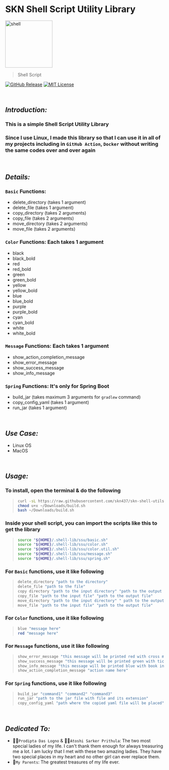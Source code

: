 # SKN Shell Script Utility Library

<img width="150px" src="https://firebasestorage.googleapis.com/v0/b/skn-ultimate-project-la437.appspot.com/o/GitHub%20Library%2F01-Shell%20Script-SSU.svg?alt=media&token=6225664d-c00a-45b0-9c5b-2ba3313e71ea" alt="shell" />

> Shell Script

[![GitHub Release](https://img.shields.io/github/v/release/skn437/skn-shell-utils)](https://github.com/skn437/skn-shell-utils/releases/tag/v1.2.0) [![MIT License](https://img.shields.io/badge/License-MIT-yellow.svg)](https://opensource.org/license/mit)

&nbsp;

## **_Introduction:_**

### This is a simple Shell Script Utility Library

### Since I use Linux, I made this library so that I can use it in all of my projects including in `GitHub Action`, `Docker` without writing the same codes over and over again

&nbsp;

## **_Details:_**

### **`Basic` Functions:**

- delete_directory (takes 1 argument)
- delete_file (takes 1 argument)
- copy_directory (takes 2 arguments)
- copy_file (takes 2 arguments)
- move_directory (takes 2 arguments)
- move_file (takes 2 arguments)

### **`Color` Functions: Each takes 1 argument**

- black
- black_bold
- red
- red_bold
- green
- green_bold
- yellow
- yellow_bold
- blue
- blue_bold
- purple
- purple_bold
- cyan
- cyan_bold
- white
- white_bold

### **`Message` Functions: Each takes 1 argument**

- show_action_completion_message
- show_error_message
- show_success_message
- show_info_message

### **`Spring` Functions: It's only for Spring Boot**

- build_jar (takes maximum 3 arguments for `gradlew` command)
- copy_config_yaml (takes 1 argument)
- run_jar (takes 1 argument)

&nbsp;

## **_Use Case:_**

- Linux OS
- MacOS

&nbsp;

## **_Usage:_**

### To install, open the terminal & do the following

> ```zsh
> curl -sL https://raw.githubusercontent.com/skn437/skn-shell-utils/master/build.sh > ~/Downloads/build.sh
> chmod u+x ~/Downloads/build.sh
> bash ~/Downloads/build.sh
> ```

### Inside your shell script, you can import the scripts like this to get the library

> ```zsh
> source "${HOME}/.shell-lib/ssu/basic.sh"
> source "${HOME}/.shell-lib/ssu/color.sh"
> source "${HOME}/.shell-lib/ssu/color.util.sh"
> source "${HOME}/.shell-lib/ssu/message.sh"
> source "${HOME}/.shell-lib/ssu/spring.sh"
> ```

### For `Basic` functions, use it like following

> ```zsh
> delete_directory "path to the directory"
> delete_file "path to the file"
> copy directory "path to the input directory" "path to the output directory"
> copy_file "path to the input file" "path to the output file"
> move_directory "path to the input directory" " path to the output directory"
> move_file "path to the input file" "path to the output file"
> ```

### For `Color` functions, use it like following

> ```zsh
> blue "message here"
> red "message here"
> ```

### For `Message` functions, use it like following

> ```zsh
> show_error_message "this message will be printed red with cross mark"
> show_success_message "this message will be printed green with tick mark"
> show_info_message "this message will be printed blue with book info mark"
> show_action_completion_message "action name here"
> ```

### For `Spring` functions, use it like following

> ```zsh
> build_jar "command1" "command2" "command3"
> run_jar "path to the jar file with file and its extension"
> copy_config_yaml "path where the copied yaml file will be placed"
> ```

&nbsp;

## **_Dedicated To:_**

- 👩‍🎨`Prodipta Das Logno` & 🧛‍♀️`Atoshi Sarker Prithula`: The two most special ladies of my life. I can't thank them enough for always treasuring me a lot. I am lucky that I met with these two amazing ladies. They have two special places in my heart and no other girl can ever replace them.
- 💯`My Parents`: The greatest treasures of my life ever.
